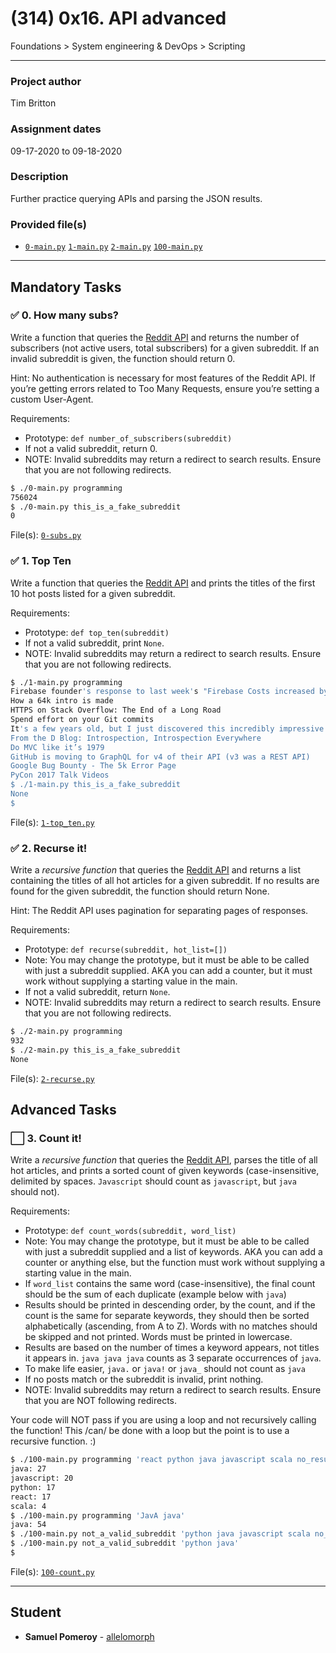 # (314) 0x16. API advanced
Foundations > System engineering & DevOps > Scripting

---

### Project author
Tim Britton

### Assignment dates
09-17-2020 to 09-18-2020

### Description
Further practice querying APIs and parsing the JSON results.

### Provided file(s)
* [`0-main.py`](./tests/0-main.py) [`1-main.py`](./tests/1-main.py) [`2-main.py`](./tests/2-main.py) [`100-main.py`](./tests/100-main.py)

---

## Mandatory Tasks

### :white_check_mark: 0. How many subs?
Write a function that queries the [Reddit API](https://www.reddit.com/dev/api/) and returns the number of subscribers (not active users, total subscribers) for a given subreddit. If an invalid subreddit is given, the function should return 0.

Hint: No authentication is necessary for most features of the Reddit API. If you’re getting errors related to Too Many Requests, ensure you’re setting a custom User-Agent.

Requirements:
* Prototype: `def number_of_subscribers(subreddit)`
* If not a valid subreddit, return 0.
* NOTE: Invalid subreddits may return a redirect to search results. Ensure that you are not following redirects.

```bash
$ ./0-main.py programming
756024
$ ./0-main.py this_is_a_fake_subreddit
0
```

File(s): [`0-subs.py`](./0-subs.py)

### :white_check_mark: 1. Top Ten
Write a function that queries the [Reddit API](https://www.reddit.com/dev/api/) and prints the titles of the first 10 hot posts listed for a given subreddit.

Requirements:
* Prototype: `def top_ten(subreddit)`
* If not a valid subreddit, print `None`.
* NOTE: Invalid subreddits may return a redirect to search results. Ensure that you are not following redirects.

```bash
$ ./1-main.py programming
Firebase founder's response to last week's "Firebase Costs increased by 7000%!"
How a 64k intro is made
HTTPS on Stack Overflow: The End of a Long Road
Spend effort on your Git commits
It's a few years old, but I just discovered this incredibly impressive video of researchers reconstructing sounds from video information alone
From the D Blog: Introspection, Introspection Everywhere
Do MVC like it’s 1979
GitHub is moving to GraphQL for v4 of their API (v3 was a REST API)
Google Bug Bounty - The 5k Error Page
PyCon 2017 Talk Videos
$ ./1-main.py this_is_a_fake_subreddit
None
$ 
```

File(s): [`1-top_ten.py`](./1-top_ten.py)

### :white_check_mark: 2. Recurse it!
Write a *recursive function* that queries the [Reddit API](https://www.reddit.com/dev/api/) and returns a list containing the titles of all hot articles for a given subreddit. If no results are found for the given subreddit, the function should return None.

Hint: The Reddit API uses pagination for separating pages of responses.

Requirements:
* Prototype: `def recurse(subreddit, hot_list=[])`
* Note: You may change the prototype, but it must be able to be called with just a subreddit supplied. AKA you can add a counter, but it must work without supplying a starting value in the main.
* If not a valid subreddit, return `None`.
* NOTE: Invalid subreddits may return a redirect to search results. Ensure that you are not following redirects.

```bash
$ ./2-main.py programming
932
$ ./2-main.py this_is_a_fake_subreddit
None
```

File(s): [`2-recurse.py`](./2-recurse.py)

## Advanced Tasks

### :white_large_square: 3. Count it!
Write a *recursive function* that queries the [Reddit API](https://www.reddit.com/dev/api/), parses the title of all hot articles, and prints a sorted count of given keywords (case-insensitive, delimited by spaces. `Javascript` should count as `javascript`, but `java` should not).

Requirements:
* Prototype: `def count_words(subreddit, word_list)`
* Note: You may change the prototype, but it must be able to be called with just a subreddit supplied and a list of keywords. AKA you can add a counter or anything else, but the function must work without supplying a starting value in the main.
* If `word_list` contains the same word (case-insensitive), the final count should be the sum of each duplicate (example below with `java`)
* Results should be printed in descending order, by the count, and if the count is the same for separate keywords, they should then be sorted alphabetically (ascending, from A to Z). Words with no matches should be skipped and not printed. Words must be printed in lowercase.
* Results are based on the number of times a keyword appears, not titles it appears in. `java java java` counts as 3 separate occurrences of `java`.
* To make life easier, `java.` or `java!` or `java_` should not count as `java`
* If no posts match or the subreddit is invalid, print nothing.
* NOTE: Invalid subreddits may return a redirect to search results. Ensure that you are NOT following redirects.

Your code will NOT pass if you are using a loop and not recursively calling the function! This /can/ be done with a loop but the point is to use a recursive function. :)

```bash
$ ./100-main.py programming 'react python java javascript scala no_results_for_this_one'
java: 27
javascript: 20
python: 17
react: 17
scala: 4
$ ./100-main.py programming 'JavA java'
java: 54
$ ./100-main.py not_a_valid_subreddit 'python java javascript scala no_results_for_this_one'
$ ./100-main.py not_a_valid_subreddit 'python java'
$ 
```

File(s): [`100-count.py`](./100-count.py)

---

## Student
* **Samuel Pomeroy** - [allelomorph](github.com/allelomorph)
